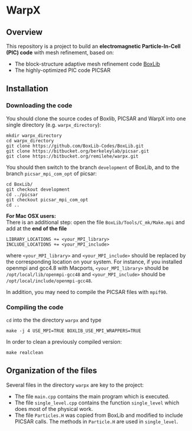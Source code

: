 # WarpX

## Overview

This repository is a project to build an **electromagnetic Particle-In-Cell (PIC) code** with mesh refinement, based on:

- The block-structure adaptive mesh refinement code [BoxLib](http://boxlib-codes.github.io/)
- The highly-optimized PIC code PICSAR

## Installation

### Downloading the code

You should clone the source codes of Boxlib, PICSAR and WarpX into one single directory (e.g. `warpx_directory`):
```
mkdir warpx_directory
cd warpx_directory
git clone https://github.com/BoxLib-Codes/BoxLib.git
git clone https://bitbucket.org/berkeleylab/picsar.git
git clone https://bitbucket.org/remilehe/warpx.git
```
You should then switch to the branch `development` of BoxLib, and to the branch `picsar_mpi_com_opt` of picsar:
```
cd BoxLib/
git checkout development
cd ../picsar
git checkout picsar_mpi_com_opt
cd ..
```

**For Mac OSX users:**   
There is an additional step: open the file `BoxLib/Tools/C_mk/Make.mpi` and add at the **end of the file** 
```
LIBRARY_LOCATIONS += <your_MPI_library>
INCLUDE_LOCATIONS += <your_MPI_include>
```
where `<your_MPI_library>` and `<your_MPI_include>` should be replaced by the corresponding location on your system. For instance, if you installed openmpi and gcc4.8 with Macports, `<your_MPI_library>` should be `/opt/local/lib/openmpi-gcc48` and `<your_MPI_include>` should be `/opt/local/include/openmpi-gcc48`.

In addition, you may need to compile the PICSAR files with `mpif90`.


### Compiling the code

`cd` into the the directory `warpx` and type
```
make -j 4 USE_MPI=TRUE BOXLIB_USE_MPI_WRAPPERS=TRUE
```

In order to clean a previously compiled version:
```
make realclean
```

## Organization of the files

Several files in the directory `warpx` are key to the project:

- The file `main.cpp` contains the main program which is executed.
- The file `single_level.cpp` contains the function `single_level` which does most of the physical work.
- The file `Particles.H` was copied from BoxLib and modified to include PICSAR calls. The methods in `Particle.H` are used in `single_level`.
